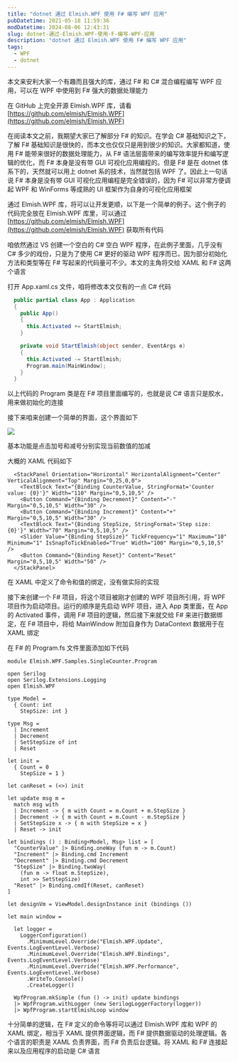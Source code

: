 ```yaml
---
title: "dotnet 通过 Elmish.WPF 使用 F# 编写 WPF 应用"
pubDatetime: 2021-05-18 11:59:36
modDatetime: 2024-08-06 12:43:31
slug: dotnet-通过-Elmish.WPF-使用-F-编写-WPF-应用
description: "dotnet 通过 Elmish.WPF 使用 F# 编写 WPF 应用"
tags:
  - WPF
  - dotnet
---
```





本文来安利大家一个有趣而且强大的库，通过 F# 和 C# 混合编程编写 WPF 应用，可以在 WPF 中使用到 F# 强大的数据处理能力

<!--more-->


<!-- CreateTime:2021/5/18 19:59:36 -->

<!-- 发布 -->

在 GitHub 上完全开源 Elmish.WPF 库，请看 [https://github.com/elmish/Elmish.WPF](https://github.com/elmish/Elmish.WPF)

在阅读本文之前，我期望大家已了解部分 F# 的知识。在学会 C# 基础知识之下，了解 F# 基础知识是很快的，而本文也仅仅只是用到很少的知识。大家都知道，使用 F# 能带来很好的数据处理能力，从 F# 语法层面带来的编写效率提升和编写逻辑的优化，而 F# 本身是没有带 GUI 可视化应用编程的。但是 F# 是在 dotnet 体系下的，天然就可以用上 dotnet 系的技术，当然就包括 WPF 了。因此上一句话说 F# 本身是没有带 GUI 可视化应用编程是完全错误的，因为 F# 可以非常方便调起 WPF 和 WinForms 等成熟的 UI 框架作为自身的可视化应用框架

通过 Elmish.WPF 库，将可以让开发更顺，以下是一个简单的例子。这个例子的代码完全放在 Elmish.WPF 库里，可以通过 [https://github.com/elmish/Elmish.WPF](https://github.com/elmish/Elmish.WPF) 获取所有代码

咱依然通过 VS 创建一个空白的 C# 空白 WPF 程序，在此例子里面，几乎没有 C# 多少的戏份，只是为了使用 C# 更好的驱动 WPF 程序而已，因为部分初始化方法和类型等在 F# 写起来的代码量可不少。本文的主角将交给 XAML 和 F# 这两个语言

打开 App.xaml.cs 文件，咱将修改本文仅有的一点 C# 代码

```csharp
  public partial class App : Application
  {
    public App()
    {
      this.Activated += StartElmish;
    }

    private void StartElmish(object sender, EventArgs e)
    {
      this.Activated -= StartElmish;
      Program.main(MainWindow);
    }
  }
```

以上代码的 Program 类是在 F# 项目里面编写的，也就是说 C# 语言只是胶水，用来做初始化的连接

接下来咱来创建一个简单的界面，这个界面如下

<!-- ![](images/img-dotnet 通过 Elmish.WPF 使用 F# 编写 WPF 应用0.png) -->

![](images/img-lindexi%2F2021518204142412.jpg)

基本功能是点击加号和减号分别实现当前数值的加减

大概的 XAML 代码如下

```xaml
  <StackPanel Orientation="Horizontal" HorizontalAlignment="Center" VerticalAlignment="Top" Margin="0,25,0,0">
    <TextBlock Text="{Binding CounterValue, StringFormat='Counter value: {0}'}" Width="110" Margin="0,5,10,5" />
    <Button Command="{Binding Decrement}" Content="-" Margin="0,5,10,5" Width="30" />
    <Button Command="{Binding Increment}" Content="+" Margin="0,5,10,5" Width="30" />
    <TextBlock Text="{Binding StepSize, StringFormat='Step size: {0}'}" Width="70" Margin="0,5,10,5" />
    <Slider Value="{Binding StepSize}" TickFrequency="1" Maximum="10" Minimum="1" IsSnapToTickEnabled="True" Width="100" Margin="0,5,10,5" />
    <Button Command="{Binding Reset}" Content="Reset" Margin="0,5,10,5" Width="50" />
  </StackPanel>
```

在 XAML 中定义了命令和值的绑定，没有做实际的实现

接下来创建一个 F# 项目，将这个项目被刚才创建的 WPF 项目所引用，将 WPF 项目作为启动项目。运行的顺序是先启动 WPF 项目，进入 App 类里面，在 App 的 Activated 事件，调用 F# 项目的逻辑，然后接下来就交给 F# 来进行数据绑定，在 F# 项目中，将给 MainWindow 附加自身作为 DataContext 数据用于在 XAML 绑定

在 F# 的 Program.fs 文件里面添加如下代码

```
module Elmish.WPF.Samples.SingleCounter.Program

open Serilog
open Serilog.Extensions.Logging
open Elmish.WPF

type Model =
  { Count: int
    StepSize: int }

type Msg =
  | Increment
  | Decrement
  | SetStepSize of int
  | Reset

let init =
  { Count = 0
    StepSize = 1 }

let canReset = (<>) init

let update msg m =
  match msg with
  | Increment -> { m with Count = m.Count + m.StepSize }
  | Decrement -> { m with Count = m.Count - m.StepSize }
  | SetStepSize x -> { m with StepSize = x }
  | Reset -> init

let bindings () : Binding<Model, Msg> list = [
  "CounterValue" |> Binding.oneWay (fun m -> m.Count)
  "Increment" |> Binding.cmd Increment
  "Decrement" |> Binding.cmd Decrement
  "StepSize" |> Binding.twoWay(
    (fun m -> float m.StepSize),
    int >> SetStepSize)
  "Reset" |> Binding.cmdIf(Reset, canReset)
]

let designVm = ViewModel.designInstance init (bindings ())

let main window =

  let logger =
    LoggerConfiguration()
      .MinimumLevel.Override("Elmish.WPF.Update", Events.LogEventLevel.Verbose)
      .MinimumLevel.Override("Elmish.WPF.Bindings", Events.LogEventLevel.Verbose)
      .MinimumLevel.Override("Elmish.WPF.Performance", Events.LogEventLevel.Verbose)
      .WriteTo.Console()
      .CreateLogger()

  WpfProgram.mkSimple (fun () -> init) update bindings
  |> WpfProgram.withLogger (new SerilogLoggerFactory(logger))
  |> WpfProgram.startElmishLoop window
```

十分简单的逻辑，在 F# 定义的命令等将可以通过 Elmish.WPF 库和 WPF 的 XAML 绑定，相当于 XAML 提供界面逻辑，而 F# 提供数据驱动的处理逻辑。各个语言的职责是 XAML 负责界面，而 F# 负责后台逻辑。将 XAML 和 F# 连接起来以及应用程序的启动是 C# 语言

